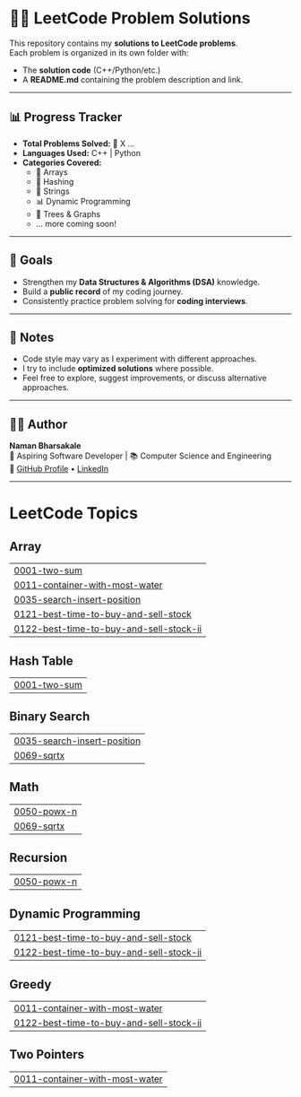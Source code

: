 # 🧑‍💻 LeetCode Problem Solutions

This repository contains my **solutions to LeetCode problems**.  
Each problem is organized in its own folder with:
- The **solution code** (C++/Python/etc.)
- A **README.md** containing the problem description and link.


---

## 📊 Progress Tracker

- **Total Problems Solved:** 🚀 X  ...
- **Languages Used:** C++ | Python 
- **Categories Covered:**
  - 🧮 Arrays
  - 🔑 Hashing
  - 📝 Strings
  - 📊 Dynamic Programming
  - 🌳 Trees & Graphs
  - … more coming soon!

---

## 🎯 Goals
- Strengthen my **Data Structures & Algorithms (DSA)** knowledge.
- Build a **public record** of my coding journey.
- Consistently practice problem solving for **coding interviews**.

---

## 📌 Notes
- Code style may vary as I experiment with different approaches.
- I try to include **optimized solutions** where possible.
- Feel free to explore, suggest improvements, or discuss alternative approaches.

---

## 🧑‍💻 Author
**Naman Bharsakale**  
💼 Aspiring Software Developer | 📚 Computer Science and Engineering  
🔗 [GitHub Profile](https://github.com/NamanBharsakale) • [LinkedIn](https://www.linkedin.com/in/naman-bharsakale-1a7052301/)

---

<!---LeetCode Topics Start-->
# LeetCode Topics
## Array
|  |
| ------- |
| [0001-two-sum](https://github.com/NamanBharsakale/leetcode-problem-solved/tree/master/0001-two-sum) |
| [0011-container-with-most-water](https://github.com/NamanBharsakale/leetcode-problem-solved/tree/master/0011-container-with-most-water) |
| [0035-search-insert-position](https://github.com/NamanBharsakale/leetcode-problem-solved/tree/master/0035-search-insert-position) |
| [0121-best-time-to-buy-and-sell-stock](https://github.com/NamanBharsakale/leetcode-problem-solved/tree/master/0121-best-time-to-buy-and-sell-stock) |
| [0122-best-time-to-buy-and-sell-stock-ii](https://github.com/NamanBharsakale/leetcode-problem-solved/tree/master/0122-best-time-to-buy-and-sell-stock-ii) |
## Hash Table
|  |
| ------- |
| [0001-two-sum](https://github.com/NamanBharsakale/leetcode-problem-solved/tree/master/0001-two-sum) |
## Binary Search
|  |
| ------- |
| [0035-search-insert-position](https://github.com/NamanBharsakale/leetcode-problem-solved/tree/master/0035-search-insert-position) |
| [0069-sqrtx](https://github.com/NamanBharsakale/leetcode-problem-solved/tree/master/0069-sqrtx) |
## Math
|  |
| ------- |
| [0050-powx-n](https://github.com/NamanBharsakale/leetcode-problem-solved/tree/master/0050-powx-n) |
| [0069-sqrtx](https://github.com/NamanBharsakale/leetcode-problem-solved/tree/master/0069-sqrtx) |
## Recursion
|  |
| ------- |
| [0050-powx-n](https://github.com/NamanBharsakale/leetcode-problem-solved/tree/master/0050-powx-n) |
## Dynamic Programming
|  |
| ------- |
| [0121-best-time-to-buy-and-sell-stock](https://github.com/NamanBharsakale/leetcode-problem-solved/tree/master/0121-best-time-to-buy-and-sell-stock) |
| [0122-best-time-to-buy-and-sell-stock-ii](https://github.com/NamanBharsakale/leetcode-problem-solved/tree/master/0122-best-time-to-buy-and-sell-stock-ii) |
## Greedy
|  |
| ------- |
| [0011-container-with-most-water](https://github.com/NamanBharsakale/leetcode-problem-solved/tree/master/0011-container-with-most-water) |
| [0122-best-time-to-buy-and-sell-stock-ii](https://github.com/NamanBharsakale/leetcode-problem-solved/tree/master/0122-best-time-to-buy-and-sell-stock-ii) |
## Two Pointers
|  |
| ------- |
| [0011-container-with-most-water](https://github.com/NamanBharsakale/leetcode-problem-solved/tree/master/0011-container-with-most-water) |
<!---LeetCode Topics End-->